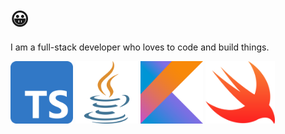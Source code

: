 # 😀

I am a full-stack developer who loves to code and build things.

[<img src="public/ts.png" alt="TypeScript" width="100" />](public/ts.png) [<img src="public/java.png" alt="Java" width="100" height="100" />](public/java.png) [<img src="public/kotlin.png" alt="Kotlin" width="100" height="100" />](public/kotlin.png) [<img src="public/swift.png" alt="Swift" height="100" />](public/swift.png)
